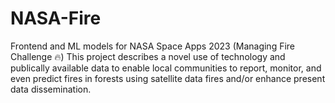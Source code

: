 # NASA-Fire
Frontend and ML models for NASA Space Apps 2023 (Managing Fire Challenge 🔥)
This project describes a novel use of technology and publically available data to enable local communities to report, monitor, and even predict fires in forests using satellite data fires and/or enhance present data dissemination.
